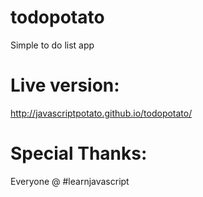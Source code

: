 todopotato
==========

Simple to do list app

Live version:
=============
http://javascriptpotato.github.io/todopotato/

Special Thanks:
===============
Everyone @ #learnjavascript